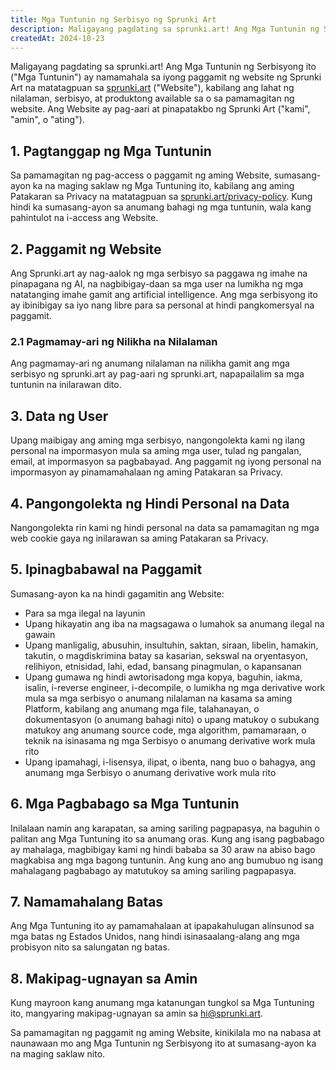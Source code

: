 ```yaml
---
title: Mga Tuntunin ng Serbisyo ng Sprunki Art
description: Maligayang pagdating sa sprunki.art! Ang Mga Tuntunin ng Serbisyong ito ("Mga Tuntunin") ay namamahala sa iyong paggamit ng website ng Sprunki Art na matatagpuan sa [sprunki.art](https://sprunki.art/) ("Website"), kabilang ang lahat ng nilalaman, serbisyo, at produktong available sa o sa pamamagitan ng website. Ang Website ay pag-aari at pinapatakbo ng Sprunki Art ("kami", "amin", o "ating").
createdAt: 2024-10-23
---
```


Maligayang pagdating sa sprunki.art! Ang Mga Tuntunin ng Serbisyong ito ("Mga Tuntunin") ay namamahala sa iyong paggamit ng website ng Sprunki Art na matatagpuan sa [sprunki.art](https://sprunki.art/) ("Website"), kabilang ang lahat ng nilalaman, serbisyo, at produktong available sa o sa pamamagitan ng website. Ang Website ay pag-aari at pinapatakbo ng Sprunki Art ("kami", "amin", o "ating").

## 1. Pagtanggap ng Mga Tuntunin

Sa pamamagitan ng pag-access o paggamit ng aming Website, sumasang-ayon ka na maging saklaw ng Mga Tuntuning ito, kabilang ang aming Patakaran sa Privacy na matatagpuan sa [sprunki.art/privacy-policy](https://sprunki.art/privacy-policy). Kung hindi ka sumasang-ayon sa anumang bahagi ng mga tuntunin, wala kang pahintulot na i-access ang Website.

## 2. Paggamit ng Website

Ang Sprunki.art ay nag-aalok ng mga serbisyo sa paggawa ng imahe na pinapagana ng AI, na nagbibigay-daan sa mga user na lumikha ng mga natatanging imahe gamit ang artificial intelligence. Ang mga serbisyong ito ay ibinibigay sa iyo nang libre para sa personal at hindi pangkomersyal na paggamit.

### 2.1 Pagmamay-ari ng Nilikha na Nilalaman

Ang pagmamay-ari ng anumang nilalaman na nilikha gamit ang mga serbisyo ng sprunki.art ay pag-aari ng sprunki.art, napapailalim sa mga tuntunin na inilarawan dito.

## 3. Data ng User

Upang maibigay ang aming mga serbisyo, nangongolekta kami ng ilang personal na impormasyon mula sa aming mga user, tulad ng pangalan, email, at impormasyon sa pagbabayad. Ang paggamit ng iyong personal na impormasyon ay pinamamahalaan ng aming Patakaran sa Privacy.

## 4. Pangongolekta ng Hindi Personal na Data

Nangongolekta rin kami ng hindi personal na data sa pamamagitan ng mga web cookie gaya ng inilarawan sa aming Patakaran sa Privacy.

## 5. Ipinagbabawal na Paggamit

Sumasang-ayon ka na hindi gagamitin ang Website:

- Para sa mga ilegal na layunin
- Upang hikayatin ang iba na magsagawa o lumahok sa anumang ilegal na gawain
- Upang manligalig, abusuhin, insultuhin, saktan, siraan, libelin, hamakin, takutin, o magdiskrimina batay sa kasarian, sekswal na oryentasyon, relihiyon, etnisidad, lahi, edad, bansang pinagmulan, o kapansanan
- Upang gumawa ng hindi awtorisadong mga kopya, baguhin, iakma, isalin, i-reverse engineer, i-decompile, o lumikha ng mga derivative work mula sa mga serbisyo o anumang nilalaman na kasama sa aming Platform, kabilang ang anumang mga file, talahanayan, o dokumentasyon (o anumang bahagi nito) o upang matukoy o subukang matukoy ang anumang source code, mga algorithm, pamamaraan, o teknik na isinasama ng mga Serbisyo o anumang derivative work mula rito
- Upang ipamahagi, i-lisensya, ilipat, o ibenta, nang buo o bahagya, ang anumang mga Serbisyo o anumang derivative work mula rito

## 6. Mga Pagbabago sa Mga Tuntunin

Inilalaan namin ang karapatan, sa aming sariling pagpapasya, na baguhin o palitan ang Mga Tuntuning ito sa anumang oras. Kung ang isang pagbabago ay mahalaga, magbibigay kami ng hindi bababa sa 30 araw na abiso bago magkabisa ang mga bagong tuntunin. Ang kung ano ang bumubuo ng isang mahalagang pagbabago ay matutukoy sa aming sariling pagpapasya.

## 7. Namamahalang Batas

Ang Mga Tuntuning ito ay pamamahalaan at ipapakahulugan alinsunod sa mga batas ng Estados Unidos, nang hindi isinasaalang-alang ang mga probisyon nito sa salungatan ng batas.

## 8. Makipag-ugnayan sa Amin

Kung mayroon kang anumang mga katanungan tungkol sa Mga Tuntuning ito, mangyaring makipag-ugnayan sa amin sa [hi@sprunki.art](mailto:hi@sprunki.art).

Sa pamamagitan ng paggamit ng aming Website, kinikilala mo na nabasa at naunawaan mo ang Mga Tuntunin ng Serbisyong ito at sumasang-ayon ka na maging saklaw nito.
